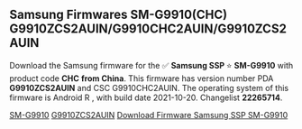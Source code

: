 <h2>Samsung Firmwares SM-G9910(CHC) G9910ZCS2AUIN/G9910CHC2AUIN/G9910ZCS2AUIN</h2>
Download the Samsung firmware for the ✅ <strong>Samsung SSP </strong> ⭐ <strong>SM-G9910</strong> with product code <strong>CHC</strong> <strong> from China</strong>. This firmware has version number PDA <strong>G9910ZCS2AUIN</strong> and CSC G9910CHC2AUIN. The operating system of this firmware is Android R , with build date 2021-10-20. Changelist <strong>22265714</strong>.


[SM-G9910](https://samfirm.shop/samsung/model/SM-G9910)
[G9910ZCS2AUIN](https://samfirm.shop/samsung/pda/G9910ZCS2AUIN)
[Download Firmware Samsung SSP SM-G9910](https://samfirm.shop/samsung/firmware/466742)
